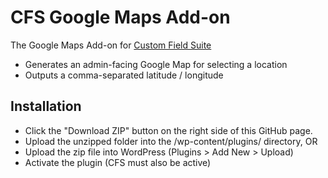 CFS Google Maps Add-on
====================

The Google Maps Add-on for [Custom Field Suite](https://uproot.us/)

* Generates an admin-facing Google Map for selecting a location
* Outputs a comma-separated latitude / longitude

## Installation
* Click the "Download ZIP" button on the right side of this GitHub page.
* Upload the unzipped folder into the /wp-content/plugins/ directory, OR
* Upload the zip file into WordPress (Plugins > Add New > Upload)
* Activate the plugin (CFS must also be active)
